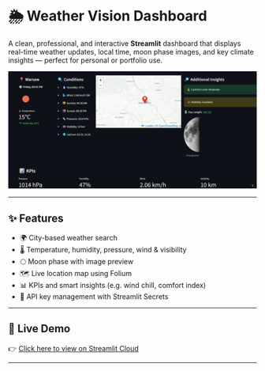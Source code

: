 # 🌦️ Weather Vision Dashboard

A clean, professional, and interactive **Streamlit** dashboard that displays real-time weather updates, local time, moon phase images, and key climate insights — perfect for personal or portfolio use.

![screenshot](moon_phases/Screenshot.png)

---

## ✨ Features

- 🌍 City-based weather search
- 🌡️ Temperature, humidity, pressure, wind & visibility
- 🌕 Moon phase with image preview
- 🗺️ Live location map using Folium
- 📊 KPIs and smart insights (e.g. wind chill, comfort index)
- 🔐 API key management with Streamlit Secrets

---

## 🚀 Live Demo

👉 [Click here to view on Streamlit Cloud](https://weather-dashboard-dtvcxgwg5kvanymmqqlufq.streamlit.app/)

---
